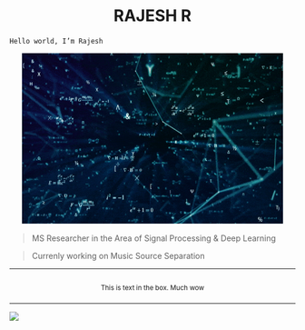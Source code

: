 
<h1 align="center">RAJESH R</h1>

```
Hello world, I’m Rajesh
```
<p align="center">
  <img width="460" height="300" src="https://github.com/its-rajesh/its-rajesh/blob/main/math2.gif">
</p>

> MS Researcher in the Area of Signal Processing & Deep Learning

> Currenly working on Music Source Separation

<div align="center">
<table>
<tbody>
<td align="center">
<img width="2000" height="0"><br>
<sub>This is text in the box. Much wow</sub><br>
<img width="2000" height="0">
</td>
</tbody>
</table>
</div>


![](https://komarev.com/ghpvc/?username=its-rajesh&color=red&style=for-the-badge&label=VIEWERS+COUNT)


<!---
its-rajesh/its-rajesh is a ✨ special ✨ repository because its `README.md` (this file) appears on your GitHub profile.
You can click the Preview link to take a look at your changes.
--->
